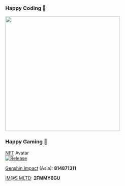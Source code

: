 ### Happy Coding 👋
<img src="https://user-images.githubusercontent.com/1913688/214364705-490a79c6-488b-4d36-90e2-ee654fe7189e.svg" width="360"/>

### Happy Gaming 👾
<a href="https://en.wikipedia.org/wiki/Non-fungible_token" target="_blank">NFT</a> Avatar <br/>
[![Release](https://img.shields.io/badge/ETH-0xB05aA0D74e0C0857D3A184d666062d843b67437d-blue?logo=ethereum&logoColor=white&style=flat-square&color=%2350c3ff&logoWidth=17)](https://opensea.io/assets/ethereum/0x495f947276749ce646f68ac8c248420045cb7b5e/79767187670508267541581898996763846900408929008789729806553921175712180469761)


<a href="https://genshin.hoyoverse.com/" target="_blank">Genshin Impact</a> (Asia): **814871311** <br/>
<!--<img src="https://mc256.dev/wp-content/uploads/2022/09/IMG_0945.png" width="360"/>-->
<a href="https://millionlive-theaterdays.idolmaster-official.jp/" target="_blank">IM@S MLTD</a>: **2FMMY6GU** <br/>
<!--<img src="https://mc256.dev/wp-content/uploads/2022/09/IMG_5362AA53FF6F-1.jpeg" width="360"/>-->
